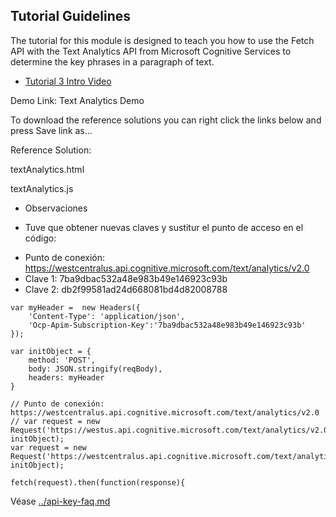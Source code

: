 
## Tutorial Guidelines

The tutorial for this module is designed to teach you how to use the Fetch API with the Text Analytics API from Microsoft Cognitive Services to determine the key phrases in a paragraph of text.

* [Tutorial 3 Intro Video](https://youtu.be/p7PeC62jfBc)

Demo Link: Text Analytics Demo

To download the reference solutions you can right click the links below and press Save link as...

Reference Solution:

textAnalytics.html

textAnalytics.js


* Observaciones

- Tuve  que obtener nuevas claves y sustitur el punto de acceso en el código:

* Punto de conexión: https://westcentralus.api.cognitive.microsoft.com/text/analytics/v2.0
* Clave 1: 7ba9dbac532a48e983b49e146923c93b
* Clave 2: db2f99581ad24d668081bd4d82008788

```
var myHeader =  new Headers({
    'Content-Type': 'application/json',
    'Ocp-Apim-Subscription-Key':'7ba9dbac532a48e983b49e146923c93b'
});

var initObject = {
    method: 'POST',
    body: JSON.stringify(reqBody),
    headers: myHeader
}

// Punto de conexión: https://westcentralus.api.cognitive.microsoft.com/text/analytics/v2.0
// var request = new Request('https://westus.api.cognitive.microsoft.com/text/analytics/v2.0/keyPhrases', initObject);
var request = new Request('https://westcentralus.api.cognitive.microsoft.com/text/analytics/v2.0/keyPhrases', initObject);

fetch(request).then(function(response){
```

Véase [../api-key-faq.md](../api-key-faq.md)
